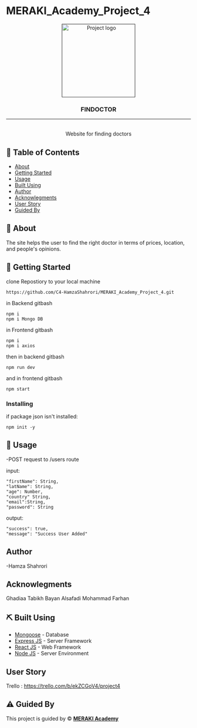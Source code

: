 # MERAKI_Academy_Project_4


<p align="center">
  <a href="" rel="noopener">
 <img width=200px height=200px src="https://beonbrand.getbynder.com/m/5617d417a8b7bd4f/original/BSH_icon_Find-a-doctor.svg" alt="Project logo"></a>
</p>

<h3 align="center">FINDOCTOR</h3>

---



<p align="center"> 
    <br> 
  Website for finding doctors
</p>


## 📝 Table of Contents

- [About](#about)
- [Getting Started](#getting_started)
- [Usage](#usage)
- [Built Using](#built_using)
- [Author](#author)
- [Acknowlegments](#acknowlegments)
- [User Story](#user_story)
- [Guided By](#guided_by)

## 🧐 About <a name = "about"></a>

The site helps the user to find the right doctor in terms of prices, location, and people's opinions.

## 🏁 Getting Started <a name = "getting_started"></a>

clone Repostiory to your local machine

```
https://github.com/C4-HamzaShahrori/MERAKI_Academy_Project_4.git
```

in Backend gitbash
```
npm i 
npm i Mongo DB
```

in Frontend gitbash
```
npm i 
npm i axios
```

then in backend gitbash
```
npm run dev
```
and in frontend gitbash 
```
npm start
```



### Installing

if package json isn't installed:

```
npm init -y 
```

## 🎈 Usage <a name="usage"></a>

-POST request to /users route 
 
 input: 
 
 ```
 "firstName": String,
 "latName": String,
 "age": Number,
 "country" String,
 "email":String,
 "password": String
 
 ```
 
 output:
 
 ```
"success": true,
"message": "Success User Added"

 ```
 
  ## Author <a name = "author"></a>


 -Hamza Shahrori

 
 
  ## Acknowlegments <a name = "acknowlegments"></a>
  
  
  Ghadiaa Tabikh
  Bayan Alsafadi
  Mohammad Farhan

   
 
 
 
 ## ⛏️ Built Using <a name = "built_using"></a>

- [Mongoose](https://mongoosejs.com/) - Database
- [Express JS](https://expressjs.com/) - Server Framework
- [React JS](https://https://reactjs.org/) - Web Framework
- [Node JS](https://nodejs.org/en/) - Server Environment


 ##  User Story <a name = "#user_story"></a>
 
 
Trello : https://trello.com/b/ekZCGoV4/project4



## ⚠️ Guided By <a name = "guided_by"></a>

This project is guided by ©️ **[MERAKI Academy](https://www.meraki-academy.org)**
